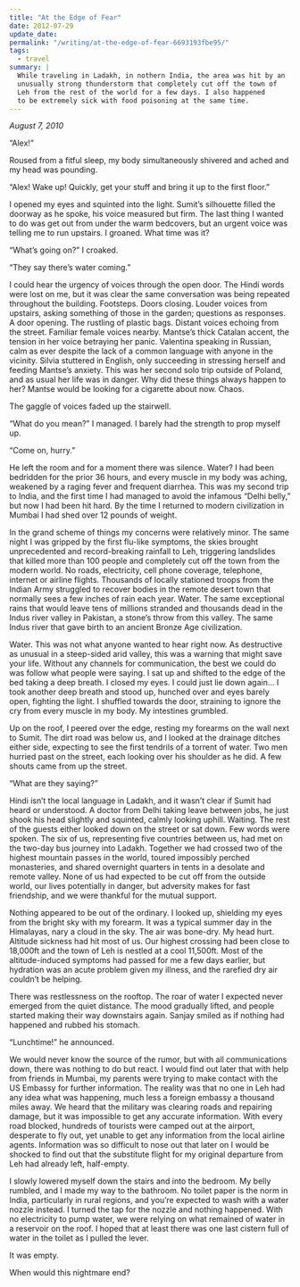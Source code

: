 ```yaml
---
title: "At the Edge of Fear"
date: 2012-07-29
update_date:
permalink: "/writing/at-the-edge-of-fear-6693193fbe95/"
tags:
  - travel
summary: |
  While traveling in Ladakh, in nothern India, the area was hit by an
  unusually strong thunderstorm that completely cut off the town of
  Leh from the rest of the world for a few days. I also happened
  to be extremely sick with food poisoning at the same time.
---
```


_August 7, 2010_

“Alex!”

Roused from a fitful sleep, my body simultaneously shivered and ached and my head was pounding.

“Alex! Wake up! Quickly, get your stuff and bring it up to the first floor.”

I opened my eyes and squinted into the light. Sumit’s silhouette filled the doorway as he spoke, his voice measured but firm. The last thing I wanted to do was get out from under the warm bedcovers, but an urgent voice was telling me to run upstairs. I groaned. What time was it?

“What’s going on?” I croaked.

“They say there’s water coming.”

I could hear the urgency of voices through the open door. The Hindi words were lost on me, but it was clear the same conversation was being repeated throughout the building. Footsteps. Doors closing. Louder voices from upstairs, asking something of those in the garden; questions as responses. A door opening. The rustling of plastic bags. Distant voices echoing from the street. Familiar female voices nearby. Mantse’s thick Catalan accent, the tension in her voice betraying her panic. Valentina speaking in Russian, calm as ever despite the lack of a common language with anyone in the vicinity. Silvia stuttered in English, only succeeding in stressing herself and feeding Mantse’s anxiety. This was her second solo trip outside of Poland, and as usual her life was in danger. Why did these things always happen to her? Mantse would be looking for a cigarette about now. Chaos.

The gaggle of voices faded up the stairwell.

“What do you mean?” I managed. I barely had the strength to prop myself up.

“Come on, hurry.”

He left the room and for a moment there was silence. Water? I had been bedridden for the prior 36 hours, and every muscle in my body was aching, weakened by a raging fever and frequent diarrhea. This was my second trip to India, and the first time I had managed to avoid the infamous “Delhi belly,” but now I had been hit hard. By the time I returned to modern civilization in Mumbai I had shed over 12 pounds of weight.

In the grand scheme of things my concerns were relatively minor. The same night I was gripped by the first flu-like symptoms, the skies brought unprecedented and record-breaking rainfall to Leh, triggering landslides that killed more than 100 people and completely cut off the town from the modern world. No roads, electricity, cell phone coverage, telephone, internet or airline flights. Thousands of locally stationed troops from the Indian Army struggled to recover bodies in the remote desert town that normally sees a few inches of rain each year. Water. The same exceptional rains that would leave tens of millions stranded and thousands dead in the Indus river valley in Pakistan, a stone’s throw from this valley. The same Indus river that gave birth to an ancient Bronze Age civilization.

Water. This was not what anyone wanted to hear right now. As destructive as unusual in a steep-sided arid valley, this was a warning that might save your life. Without any channels for communication, the best we could do was follow what people were saying. I sat up and shifted to the edge of the bed taking a deep breath. I closed my eyes. I could just lie down again… I took another deep breath and stood up, hunched over and eyes barely open, fighting the light. I shuffled towards the door, straining to ignore the cry from every muscle in my body. My intestines grumbled.

Up on the roof, I peered over the edge, resting my forearms on the wall next to Sumit. The dirt road was below us, and I looked at the drainage ditches either side, expecting to see the first tendrils of a torrent of water. Two men hurried past on the street, each looking over his shoulder as he did. A few shouts came from up the street.

“What are they saying?”

Hindi isn’t the local language in Ladakh, and it wasn’t clear if Sumit had heard or understood. A doctor from Delhi taking leave between jobs, he just shook his head slightly and squinted, calmly looking uphill. Waiting. The rest of the guests either looked down on the street or sat down. Few words were spoken. The six of us, representing five countries between us, had met on the two-day bus journey into Ladakh. Together we had crossed two of the highest mountain passes in the world, toured impossibly perched monasteries, and shared overnight quarters in tents in a desolate and remote valley. None of us had expected to be cut off from the outside world, our lives potentially in danger, but adversity makes for fast friendship, and we were thankful for the mutual support.

Nothing appeared to be out of the ordinary. I looked up, shielding my eyes from the bright sky with my forearm. It was a typical summer day in the Himalayas, nary a cloud in the sky. The air was bone-dry. My head hurt. Altitude sickness had hit most of us. Our highest crossing had been close to 18,000ft and the town of Leh is nestled at a cool 11,500ft. Most of the altitude-induced symptoms had passed for me a few days earlier, but hydration was an acute problem given my illness, and the rarefied dry air couldn’t be helping.

There was restlessness on the rooftop. The roar of water I expected never emerged from the quiet distance. The mood gradually lifted, and people started making their way downstairs again. Sanjay smiled as if nothing had happened and rubbed his stomach.

“Lunchtime!” he announced.

We would never know the source of the rumor, but with all communications down, there was nothing to do but react. I would find out later that with help from friends in Mumbai, my parents were trying to make contact with the US Embassy for further information. The reality was that no one in Leh had any idea what was happening, much less a foreign embassy a thousand miles away. We heard that the military was clearing roads and repairing damage, but it was impossible to get any accurate information. With every road blocked, hundreds of tourists were camped out at the airport, desperate to fly out, yet unable to get any information from the local airline agents. Information was so difficult to nose out that later on I would be shocked to find out that the substitute flight for my original departure from Leh had already left, half-empty.

I slowly lowered myself down the stairs and into the bedroom. My belly rumbled, and I made my way to the bathroom. No toilet paper is the norm in India, particularly in rural regions, and you’re expected to wash with a water nozzle instead. I turned the tap for the nozzle and nothing happened. With no electricity to pump water, we were relying on what remained of water in a reservoir on the roof. I hoped that at least there was one last cistern full of water in the toilet as I pulled the lever.

It was empty.

When would this nightmare end?
